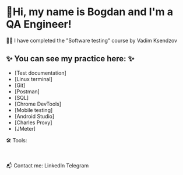 # 🖖Hi, my name is Bogdan and I'm a QA Engineer!

👩‍💻 I have completed the "Software testing" course by Vadim Ksendzov

## ✨ You can see my practice here: ✨

+ [Test documentation]
+ [Linux terminal]
+ [Git]
+ [Postman]
+ [SQL]
+ [Chrome DevTools]
+ [Mobile testing]
+ [Android Studio]
+ [Charles Proxy]
+ [JMeter]

🛠 Tools:

<img scr="https://github.com/Trittton/Trittton/blob/main/Assets/Android_SDK_icon.png" width="50px"> 
<img scr="https://user-images.githubusercontent.com/74823760/163999764-9d5b9229-6e47-4110-acef-3e95ec26fc42.png" width="50px"> 
<img scr="https://user-images.githubusercontent.com/74823760/163999786-a88ff4c5-63c7-4ce3-bad1-3e453e051f20.png" width="50px"> 
<img scr="" width="50px"> 
<img scr="" width="50px"> 
<img scr="" width="50px"> 
<img scr="" width="50px">

📬 Сontact me:
LinkedIn Telegram

